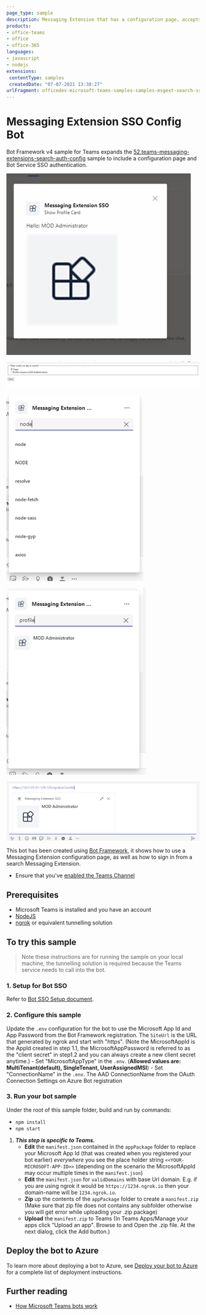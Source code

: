```yaml
---
page_type: sample
description: Messaging Extension that has a configuration page, accepts search requests and returns results with SSO.
products:
- office-teams
- office
- office-365
languages:
- javascript
- nodejs
extensions:
 contentType: samples
 createdDate: "07-07-2021 13:38:27"
urlFragment: officedev-microsoft-teams-samples-samples-msgext-search-sso-config
---
```


# Messaging Extension SSO Config Bot

Bot Framework v4 sample for Teams expands the [52.teams-messaging-extensions-search-auth-config](https://github.com/microsoft/BotBuilder-Samples/tree/main/samples/javascript_nodejs/52.teams-messaging-extensions-search-auth-config) sample to include a configuration page and Bot Service SSO authentication.

![action sso](Images/ActionCommand.PNG)

![config page](Images/configurationPage.PNG)

![nuget packages search result](Images/NugetPackagesSearchResult.PNG)

![profile in search](Images/ProfileFromSearch.PNG)

![link unfurling](Images/LinkUnfurlingCard.PNG)

This bot has been created using [Bot Framework](https://dev.botframework.com), it shows how to use a Messaging Extension configuration page, as well as how to sign in from a search Messaging Extension.

- Ensure that you've [enabled the Teams Channel](https://docs.microsoft.com/en-us/azure/bot-service/channel-connect-teams?view=azure-bot-service-4.0)

## Prerequisites

- Microsoft Teams is installed and you have an account
- [NodeJS](https://nodejs.org/en/)
- [ngrok](https://ngrok.com/) or equivalent tunnelling solution

## To try this sample

> Note these instructions are for running the sample on your local machine, the tunnelling solution is required because
the Teams service needs to call into the bot.

### 1. Setup for Bot SSO
Refer to [Bot SSO Setup document](BotSSOSetup.md).

### 2. Configure this sample

   Update the `.env` configuration for the bot to use the Microsoft App Id and App Password from the Bot Framework registration. The `SiteUrl` is the URL that generated by ngrok and start with "https". (Note the MicrosoftAppId is the AppId created in step 1.1, the MicrosoftAppPassword is referred to as the "client secret" in step1.2 and you can always create a new client secret anytime.)
    - Set "MicrosoftAppType" in the `.env`. (**Allowed values are: MultiTenant(default), SingleTenant, UserAssignedMSI**)
    - Set "ConnectionName" in the `.env`. The AAD ConnectionName from the OAuth Connection Settings on Azure Bot registration

### 3. Run your bot sample
Under the root of this sample folder, build and run by commands:
- `npm install`
- `npm start`

1) __*This step is specific to Teams.*__
    - **Edit** the `manifest.json` contained in the  `appPackage` folder to replace your Microsoft App Id (that was created when you registered your bot earlier) *everywhere* you see the place holder string `<<YOUR-MICROSOFT-APP-ID>>` (depending on the scenario the MicrosoftAppId may occur multiple times in the `manifest.json`)
    - **Edit** the `manifest.json` for `validDomains` with base Url domain. E.g. if you are using ngrok it would be `https://1234.ngrok.io` then your domain-name will be `1234.ngrok.io`.
    - **Zip** up the contents of the `appPackage` folder to create a `manifest.zip` (Make sure that zip file does not contains any subfolder otherwise you will get error while uploading your .zip package)
    - **Upload** the `manifest.zip` to Teams (In Teams Apps/Manage your apps click "Upload an app". Browse to and Open the .zip file. At the next dialog, click the Add button.)

## Deploy the bot to Azure

To learn more about deploying a bot to Azure, see [Deploy your bot to Azure](https://aka.ms/azuredeployment) for a complete list of deployment instructions.

## Further reading

- [How Microsoft Teams bots work](https://docs.microsoft.com/en-us/azure/bot-service/bot-builder-basics-teams?view=azure-bot-service-4.0&tabs=javascript)

